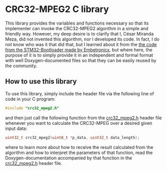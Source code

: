 # CRC32-MPEG2 C library

This library provides the variables and functions necessary so that its implementer can invoke the CRC32-MPEG2 algorithm
in a simple and friendly way. However, my deep desire is to clarify that I, César Miranda Meza, did not invented this
algorithm, nor I developed its code. In fact, I do not know who was it that did that, but I learned about it from the
<a href=https://github.com/Embetronicx/STM32-Bootloader/blob/main/Bootloader_Example/HostApp/PcTool/etx_ota_update_main.c>
the code from the STM32-Bootloader made by Embetronicx</a>, but where here, the purpose of it is to simply provide it in
an independent and formal format with well Doxygen-documented files so that they can be easily reused by the community.

## How to use this library

To use this library, simply include the header file via the following line of code in your C program:

```c
#include "crc32_mpeg2.h"
```

and then just call the following function from the
<a href=https://github.com/Mortrack/CRC32-MPEG2/blob/main/Inc/crc32_mpeg2.h>crc32_mpeg2.h</a> header file whenever you
want to calculate the CRC32-MPEG over a desired given input data:

```c
uint32_t crc32_mpeg2(uint8_t *p_data, uint32_t data_length);
```

where to learn more about how to receive the result calculated from the algorithm and how to interpret the parameters of
that function, read the Doxygen-documentation accompanied by that function in the
<a href=https://github.com/Mortrack/CRC32-MPEG2/blob/main/Inc/crc32_mpeg2.h>crc32_mpeg2.h</a> header file.